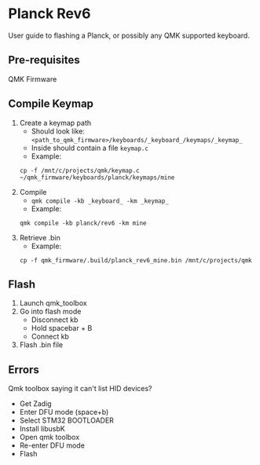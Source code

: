 # Planck Rev6

User guide to flashing a Planck, or possibly any QMK supported keyboard.

## Pre-requisites

QMK Firmware

## Compile Keymap

1. Create a keymap path
	- Should look like: `<path_to_qmk_firmware>/keyboards/_keyboard_/keymaps/_keymap_`
	- Inside should contain a file `keymap.c`
	- Example:
	```
	cp -f /mnt/c/projects/qmk/keymap.c ~/qmk_firmware/keyboards/planck/keymaps/mine
	```
1. Compile
	- `qmk compile -kb _keyboard_ -km _keymap_`
	- Example:
  	```
	qmk compile -kb planck/rev6 -km mine
	```
1. Retrieve .bin
	- Example:
	```
	cp -f qmk_firmware/.build/planck_rev6_mine.bin /mnt/c/projects/qmk
	```

## Flash

1. Launch qmk_toolbox
1. Go into flash mode
	- Disconnect kb
	- Hold spacebar + B
	- Connect kb
1. Flash .bin file


## Errors

Qmk toolbox saying it can't list HID devices?

- Get Zadig
- Enter DFU mode (space+b)
- Select STM32 BOOTLOADER
- Install libusbK
- Open qmk toolbox
- Re-enter DFU mode
- Flash
